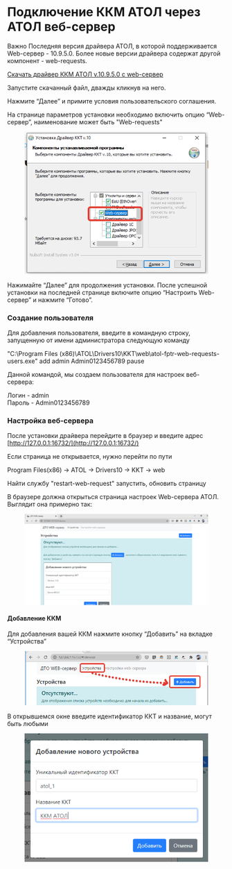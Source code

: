 # Подключение ККМ АТОЛ через АТОЛ веб-сервер

Важно Последняя версия драйвера АТОЛ, в которой поддерживается Web-сервер - 10.9.5.0. Более новые версии драйвера содержат другой компонент - web-requests.

[Скачать драйвер ККМ АТОЛ v.10.9.5.0 с web-сервер](https://gbsmarket.ru/fls/drajver-onlajn-kass-kkm-kkt-atol-versii-10-9-5-0-s-podderzhkoj-web-server/)

Запустите скачанный файл, дважды кликнув на него.

Нажмите “Далее” и примите условия пользовательского соглашения.&#x20;

На странице параметров установки необходимо включить опцию “Web-сервер”, наименование может быть "Web-requests"

<figure><img src="../../.gitbook/assets/image (23).png" alt=""><figcaption></figcaption></figure>

Нажимайте “Далее” для продолжения установки. После успешной установки на последней странице включите опцию “Настроить Web-сервер” и нажмите “Готово”.

### Создание пользователя <a href="#nastroika-veb-servera" id="nastroika-veb-servera"></a>

Для добавления пользователя, введите в командную строку, запущенную от имени администратора следующую команду&#x20;

"C:\Program Files (x86)\ATOL\Drivers10\KKT\web\atol-fptr-web-requests-users.exe" add admin Admin0123456789 pause

Данной командой, мы создаем пользователя для настроек веб-сервера:

Логин - admin\
Пароль - Admin0123456789

### Настройка веб-сервера <a href="#nastroika-veb-servera" id="nastroika-veb-servera"></a>

После установки драйвера перейдите в браузер и введите адрес [http://127.0.0.1:16732/](http://127.0.0.1:16732/)

Если страница не открывается, нужно перейти по пути&#x20;

Program Files(x86) -> ATOL -> Drivers10 -> KKT -> web

Найти службу "restart-web-request" запустить, обновить страницу

В браузере должна открыться страница настроек Web-сервера АТОЛ. Выглядит она примерно так:

<figure><img src="../../.gitbook/assets/image (24).png" alt=""><figcaption></figcaption></figure>

#### Добавление ККМ <a href="#dobavlenie-kkm" id="dobavlenie-kkm"></a>

Для добавления вашей ККМ нажмите кнопку “Добавить” на вкладке “Устройства”

<figure><img src="../../.gitbook/assets/image (25).png" alt=""><figcaption></figcaption></figure>

В открывшемся окне введите идентификатор ККТ и название, могут быть любыми

<figure><img src="../../.gitbook/assets/image (26).png" alt=""><figcaption></figcaption></figure>
